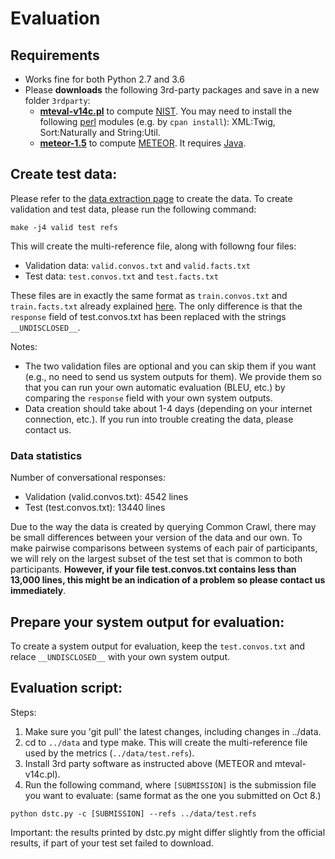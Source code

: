 # Evaluation

## Requirements
* Works fine for both Python 2.7 and 3.6
* Please **downloads** the following 3rd-party packages and save in a new folder `3rdparty`:
	* [**mteval-v14c.pl**](https://goo.gl/YUFajQ) to compute [NIST](http://www.mt-archive.info/HLT-2002-Doddington.pdf). You may need to install the following [perl](https://www.perl.org/get.html) modules (e.g. by `cpan install`): XML:Twig, Sort:Naturally and String:Util.
	* [**meteor-1.5**](http://www.cs.cmu.edu/~alavie/METEOR/download/meteor-1.5.tar.gz) to compute [METEOR](http://www.cs.cmu.edu/~alavie/METEOR/index.html). It requires [Java](https://www.java.com/en/download/help/download_options.xml).


## Create test data:

Please refer to the [data extraction page](https://github.com/qkaren/converse_reading_cmr/tree/master/data) to create the data. To create validation and test data, please run the following command:

```make -j4 valid test refs```

This will create the multi-reference file, along with followng four files:

* Validation data: ``valid.convos.txt`` and ``valid.facts.txt``
* Test data: ``test.convos.txt`` and ``test.facts.txt``

These files are in exactly the same format as ``train.convos.txt`` and ``train.facts.txt`` already explained [here](https://github.com/qkaren/converse_reading_cmr/tree/master/data). The only difference is that the ``response`` field of test.convos.txt has been replaced with the strings ``__UNDISCLOSED__``.

Notes: 
* The two validation files are optional and you can skip them if you want (e.g., no need to send us system outputs for them). We provide them so that you can run your own automatic evaluation (BLEU, etc.) by comparing the ``response`` field with your own system outputs. 
* Data creation should take about 1-4 days (depending on your internet connection, etc.). If you run into trouble creating the data, please contact us.

### Data statistics

Number of conversational responses: 
* Validation (valid.convos.txt): 4542 lines
* Test (test.convos.txt): 13440 lines

Due to the way the data is created by querying Common Crawl, there may be small differences between your version of the data and our own. To make pairwise comparisons between systems of each pair of participants, we will rely on the largest subset of the test set that is common to both participants.  **However, if your file test.convos.txt contains less than 13,000 lines, this might be an indication of a problem so please contact us immediately**.

## Prepare your system output for evaluation:

To create a system output for evaluation, keep the ``test.convos.txt`` and relace ``__UNDISCLOSED__`` with your own system output.

## Evaluation script:

Steps:
1) Make sure you 'git pull' the latest changes, including changes in ../data.
2) cd to `../data` and type make. This will create the multi-reference file used by the metrics (`../data/test.refs`).
3) Install 3rd party software as instructed above (METEOR and mteval-v14c.pl).
5) Run the following command, where `[SUBMISSION]` is the submission file you want to evaluate: (same format as the one you submitted on Oct 8.)
```
python dstc.py -c [SUBMISSION] --refs ../data/test.refs
```

Important: the results printed by dstc.py might differ slightly from the official results, if part of your test set failed to download.
